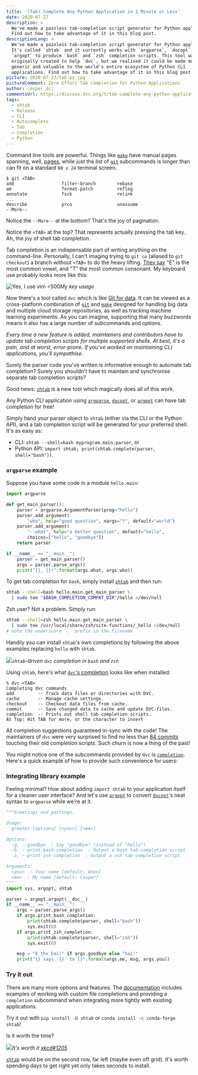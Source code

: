 ```yaml
---
title: '(Tab) Complete Any Python Application in 1 Minute or Less'
date: 2020-07-27
description: >
  We've made a painless tab-completion script generator for Python applications!
  Find out how to take advantage of it in this blog post.
descriptionLong: >
  We've made a painless tab-completion script generator for Python applications!
  It's called `shtab` and it currently works with `argparse`, `docopt`, and
  `argopt` to produce `bash` and `zsh` completion scripts. This tool was
  originally created to help `dvc`, but we realised it could be made more
  generic and valuable to the world's entire ecosystem of Python CLI
  applications. Find out how to take advantage of it in this blog post.
picture: 2020-07-27/tab-py.jpg
pictureComment: Zero Effort Tab Completion for Python Applications
author: casper_dcl
commentsUrl: https://discuss.dvc.org/t/tab-complete-any-python-application-in-1-minute-or-less/455
tags:
  - shtab
  - Release
  - CLI
  - Autocomplete
  - Tab
  - Completion
  - Python
---
```


Command line tools are powerful. Things like [`make`] have manual pages
spanning, well,
[pages](https://www.gnu.org/software/make/manual/make.html#Options-Summary),
while just the list of [`git`] subcommands is longer than can fit on a standard
`80 x 24` terminal screen.

```dvc
$ git <TAB>
add                  filter-branch        rebase
am                   format-patch         reflog
annotate             fsck                 relink
...
describe             prco                 unassume
--More--
```

Notice the `--More--` at the bottom? That's the joy of pagination.

Notice the `<TAB>` at the top? That represents actually pressing the tab key.
Ah, the joy of shell tab completion.

Tab completion is an indispensable part of writing anything on the command-line.
Personally, I can't imaging trying to `git co` (aliased to `git checkout`) a
branch without `<TAB>` to do the heavy lifting.
[They say](https://en.wikipedia.org/wiki/Letter_frequency) "E" is the most
common vowel, and "T" the most common consonant. My keyboard use probably looks
more like this:

![](/uploads/images/2020-07-27/key-frequencies.png 'Yes, I use vim =500')_My key
usage_

Now there's a tool called `dvc` which is like [Git for data](https://dvc.org).
It can be viewed as a cross-platform combination of [`git`] and [`make`]
designed for handling big data and multiple cloud storage repositories, as well
as tracking machine learning experiments. As you can imagine, supporting that
many buzzwords means it also has a large number of subcommands and options.

_Every time a new feature is added, maintainers and contributors have to update
tab completion scripts for multiple supported shells. At best, it's a pain, and
at worst, error-prone. If you've worked on maintaining CLI applications, you'll
sympathise._

Surely the parser code you've written is informative enough to automate tab
completion? Surely you shouldn't have to maintain and synchronise separate tab
completion scripts?

Good news: [`shtab`] is a new tool which magically does all of this work.

Any Python CLI application using [`argparse`], [`docopt`], or [`argopt`] can
have tab completion for free!

Simply hand your parser object to `shtab` (either via the CLI or the Python
API), and a tab completion script will be generated for your preferred shell.
It's as easy as:

- CLI: `shtab --shell=bash myprogram.main.parser`, or
- Python API: `import shtab; print(shtab.complete(parser, shell="bash"))`.

### `argparse` example

Suppose you have some code in a module `hello.main`:

```python
import argparse

def get_main_parser():
    parser = argparse.ArgumentParser(prog="hello")
    parser.add_argument(
        "who", help="good question", nargs="?", default="world")
    parser.add_argument(
        "--what", help="a better question", default="hello",
        choices=["hello", "goodbye"])
    return parser

if __name__ == "__main__":
    parser = get_main_parser()
    args = parser.parse_args()
    print("{}, {}!".format(args.what, args.who))
```

To get tab completion for `bash`, simply install [`shtab`] and then run:

```bash
shtab --shell=bash hello.main.get_main_parser \
  | sudo tee "$BASH_COMPLETION_COMPAT_DIR"/hello >/dev/null
```

Zsh user? Not a problem. Simply run:

```bash
shtab --shell=zsh hello.main.get_main_parser \
  | sudo tee /usr/local/share/zsh/site-functions/_hello >/dev/null
# note the underscore `_` prefix in the filename
```

Handily you can install `shtab`'s own completions by following the above
examples replacing `hello` with `shtab`.

![](/uploads/images/2020-07-27/dvc.gif)_`shtab`-driven `dvc` completion in
`bash` and `zsh`_

Using `shtab`, here's what
[`dvc`'s completion](https://dvc.org/doc/install/completion) looks like when
installed:

```dvc
% dvc <TAB>
Completing dvc commands
add         -- Track data files or directories with DVC.
cache       -- Manage cache settings.
checkout    -- Checkout data files from cache.
commit      -- Save changed data to cache and update DVC-files.
completion  -- Prints out shell tab completion scripts.
At Top: Hit TAB for more, or the character to insert
```

All completion suggestions guaranteed in-sync with the code! The maintainers of
`dvc` were very surprised to find no less than
[84 commits](https://github.com/iterative/dvc/commits/master/scripts/completion)
touching their old completion scripts. Such churn is now a thing of the past!

You might notice one of the subcommands provided by `dvc` is
[`completion`](https://dvc.org/doc/install/completion). Here's a quick example
of how to provide such convenience for users:

### Integrating library example

Feeling minimal? How about adding `import shtab` to your application itself for
a cleaner user interface? And let's use [`argopt`] to convert [`docopt`]'s neat
syntax to `argparse` while we're at it.

```python
"""Greetings and partings.

Usage:
  greeter [options] [<you>] [<me>]

Options:
  -g, --goodbye  : Say "goodbye" (instead of "hello")
  -b, --print-bash-completion  : Output a bash tab-completion script
  -z, --print-zsh-completion  : Output a zsh tab-completion script

Arguments:
  <you>  : Your name [default: Anon]
  <me>  : My name [default: Casper]
"""
import sys, argopt, shtab

parser = argopt.argopt(__doc__)
if __name__ == "__main__":
    args = parser.parse_args()
    if args.print_bash_completion:
        print(shtab.complete(parser, shell="bash"))
        sys.exit(0)
    if args.print_zsh_completion:
        print(shtab.complete(parser, shell="zsh"))
        sys.exit(0)

    msg = "k thx bai!" if args.goodbye else "hai!"
    print("{} says '{}' to {}".format(args.me, msg, args.you))
```

### Try it out

There are many more options and features. The [documentation][`shtab`] includes
examples of working with custom file completions and providing a `completion`
subcommand when integrating more tightly with existing applications.

Try it out with `pip install -U shtab` or `conda install -c conda-forge shtab`!

Is it worth the time?

![](https://imgs.xkcd.com/comics/is_it_worth_the_time.png)_It's worth it
[xkcd#1205](https://xkcd.com/1205)_

[`shtab`] would be on the second row, far left (maybe even off grid). It's worth
spending days to get right yet only takes seconds to install.

[`argopt`]: https://pypi.org/project/argopt
[`argparse`]: https://docs.python.org/library/argparse
[`docopt`]: https://pypi.org/project/docopt
[`dvc`]: https://github.com/iterative/dvc
[`git`]: https://git-scm.com
[`make`]: https://en.wikipedia.org/wiki/Make_(software)
[`shtab`]: https://github.com/iterative/shtab
